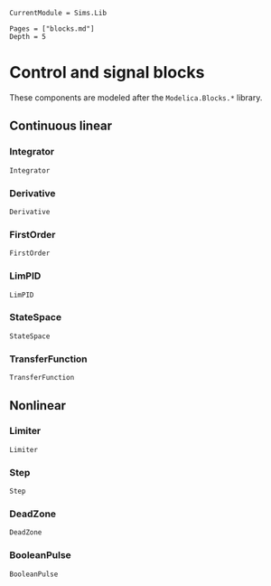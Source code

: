 ```@meta
CurrentModule = Sims.Lib
```
```@contents
Pages = ["blocks.md"]
Depth = 5
```

# Control and signal blocks

These components are modeled after the `Modelica.Blocks.*` library.

## Continuous linear

### Integrator
```@docs
Integrator
```
### Derivative
```@docs
Derivative
```
### FirstOrder
```@docs
FirstOrder
```
### LimPID
```@docs
LimPID
```
### StateSpace
```@docs
StateSpace
```
### TransferFunction
```@docs
TransferFunction
```
## Nonlinear

### Limiter
```@docs
Limiter
```
### Step
```@docs
Step
```
### DeadZone
```@docs
DeadZone
```
### BooleanPulse
```@docs
BooleanPulse
```
